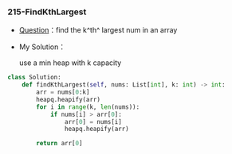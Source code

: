 

### 215-FindKthLargest

+ [Question](https://leetcode-cn.com/problems/kth-largest-element-in-an-array/)：find the k^th^ largest num in an array

+ My Solution：

  use a min heap with k capacity

```python
class Solution:
    def findKthLargest(self, nums: List[int], k: int) -> int:
        arr = nums[0:k]
        heapq.heapify(arr)
        for i in range(k, len(nums)):
            if nums[i] > arr[0]:
                arr[0] = nums[i]
                heapq.heapify(arr)

        return arr[0]        
```

